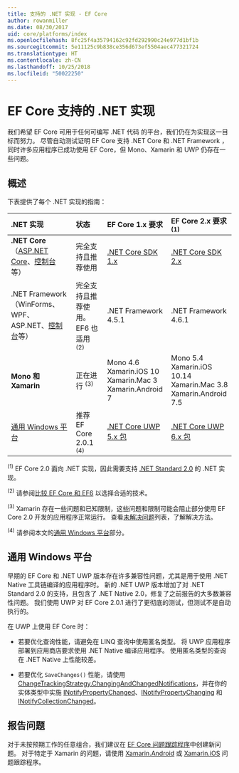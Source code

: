 ```yaml
---
title: 支持的 .NET 实现 - EF Core
author: rowanmiller
ms.date: 08/30/2017
uid: core/platforms/index
ms.openlocfilehash: 8fc25f4a35794162c92fd292990c24e977d1bf1b
ms.sourcegitcommit: 5e11125c9b838ce356d673ef5504aec477321724
ms.translationtype: HT
ms.contentlocale: zh-CN
ms.lasthandoff: 10/25/2018
ms.locfileid: "50022250"
---
```

# <a name="net-implementations-supported-by-ef-core"></a>EF Core 支持的 .NET 实现

我们希望 EF Core 可用于任何可编写 .NET 代码 的平台，我们仍在为实现这一目标而努力。 尽管自动测试证明 EF Core 支持 .NET Core 和 .NET Framework ，同时许多应用程序已成功使用 EF Core，但 Mono、Xamarin 和 UWP 仍存在一些问题。

## <a name="overview"></a>概述

下表提供了每个 .NET 实现的指南：

| .NET 实现                                                                                                  | 状态                                                             | EF Core 1.x 要求                                                                                | EF Core 2.x 要求 <sup>(1)</sup>                                                                 |
|:---------------------------------------------------------------------------------------------------------------------|:-------------------------------------------------------------------|:--------------------------------------------------------------------------------------------------------|:--------------------------------------------------------------------------------------------------------|
| **.NET Core**（[ASP.NET Core](../get-started/aspnetcore/index.md)、[控制台](../get-started/netcore/index.md) 等） | 完全支持且推荐使用                                    | [.NET Core SDK 1.x](https://www.microsoft.com/net/core/)                                                | [.NET Core SDK 2.x](https://www.microsoft.com/net/core/)                                                |
| .NET Framework（WinForms、WPF、ASP.NET、[控制台](../get-started/full-dotnet/index.md)等）                    | 完全支持且推荐使用。 EF6 也适用 <sup>(2)</sup> | .NET Framework 4.5.1                                                                                    | .NET Framework 4.6.1                                                                                    |
| **Mono 和 Xamarin**                                                                                                   | 正在进行 <sup>(3)</sup>                                         | Mono 4.6 <br/> Xamarin.iOS 10 <br/> Xamarin.Mac 3 <br/> Xamarin.Android 7                               | Mono 5.4 <br/> Xamarin.iOS 10.14 <br/> Xamarin.Mac 3.8 <br/> Xamarin.Android 7.5                        |
| [通用 Windows 平台](../get-started/uwp/index.md)                                                        | 推荐 EF Core 2.0.1 <sup>(4)</sup>                           | [.NET Core UWP 5.x 包](https://www.nuget.org/packages/Microsoft.NETCore.UniversalWindowsPlatform/) | [.NET Core UWP 6.x 包](https://www.nuget.org/packages/Microsoft.NETCore.UniversalWindowsPlatform/) |

<sup>(1)</sup> EF Core 2.0 面向 .NET 实现，因此需要支持 [.NET Standard 2.0](https://docs.microsoft.com/dotnet/standard/net-standard) 的 .NET 实现。

<sup>(2)</sup> 请参阅[比较 EF Core 和 EF6](../../efcore-and-ef6/index.md) 以选择合适的技术。

<sup>(3)</sup> Xamarin 存在一些问题和已知限制，这些问题和限制可能会阻止部分使用 EF Core 2.0 开发的应用程序正常运行。 查看[未解决问题](https://github.com/aspnet/entityframeworkCore/issues?q=is%3Aopen+is%3Aissue+label%3Aarea-xamarin)列表，了解解决方法。

<sup>(4)</sup> 请参阅本文的[通用 Windows 平台](#universal-windows-platform)部分。

## <a name="universal-windows-platform"></a>通用 Windows 平台

早期的 EF Core 和 .NET UWP 版本存在许多兼容性问题，尤其是用于使用 .NET Native 工具链编译的应用程序时。 新的 .NET UWP 版本增加了对 .NET Standard 2.0 的支持，且包含了 .NET Native 2.0，修复了之前报告的大多数兼容性问题。 我们使用 UWP 对 EF Core 2.0.1 进行了更彻底的测试，但测试不是自动执行的。

在 UWP 上使用 EF Core 时：

* 若要优化查询性能，请避免在 LINQ 查询中使用匿名类型。 将 UWP 应用程序部署到应用商店要求使用 .NET Native 编译应用程序。 使用匿名类型的查询在 .NET Native 上性能较差。

* 若要优化 `SaveChanges()` 性能，请使用 [ChangeTrackingStrategy.ChangingAndChangedNotifications](/dotnet/api/microsoft.entityframeworkcore.changetrackingstrategy)，并在你的实体类型中实施 [INotifyPropertyChanged](https://msdn.microsoft.com/library/system.componentmodel.inotifypropertychanged.aspx)、[INotifyPropertyChanging](https://msdn.microsoft.com/library/system.componentmodel.inotifypropertychanging.aspx) 和 [INotifyCollectionChanged](https://msdn.microsoft.com/library/system.collections.specialized.inotifycollectionchanged.aspx)。

## <a name="report-issues"></a>报告问题

对于未按预期工作的任意组合，我们建议在 [EF Core 问题跟踪程序](https://github.com/aspnet/entityframeworkcore/issues/new)中创建新问题。 对于特定于 Xamarin 的问题，请使用 [Xamarin.Android](https://github.com/xamarin/xamarin-android/issues/new) 或 [Xamarin.iOS](https://github.com/xamarin/xamarin-macios/issues/new) 问题跟踪程序。
